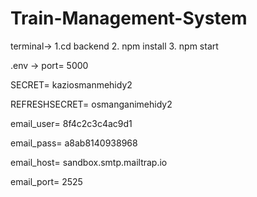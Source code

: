# Train-Management-System

terminal-> 
1.cd backend
2. npm install
3. npm start

.env -> 
port= 5000

SECRET= kaziosmanmehidy2

REFRESHSECRET= osmanganimehidy2

email_user= 8f4c2c3c4ac9d1

email_pass= a8ab8140938968

email_host= sandbox.smtp.mailtrap.io

email_port= 2525
